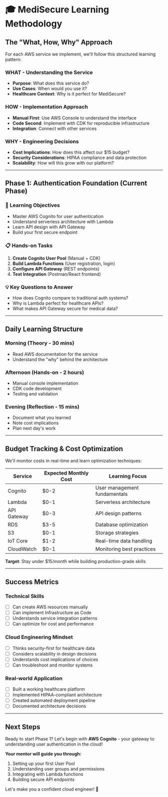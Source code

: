 # 🎓 MediSecure Learning Methodology

## **The "What, How, Why" Approach**

For each AWS service we implement, we'll follow this structured learning pattern:

### **WHAT** - Understanding the Service
- **Purpose**: What does this service do?
- **Use Cases**: When would you use it?
- **Healthcare Context**: Why is it perfect for MediSecure?

### **HOW** - Implementation Approach
- **Manual First**: Use AWS Console to understand the interface
- **Code Second**: Implement with CDK for reproducible infrastructure
- **Integration**: Connect with other services

### **WHY** - Engineering Decisions
- **Cost Implications**: How does this affect our $15 budget?
- **Security Considerations**: HIPAA compliance and data protection
- **Scalability**: How will this grow with our platform?

---

## **Phase 1: Authentication Foundation (Current Phase)**

### 🎯 **Learning Objectives**
- Master AWS Cognito for user authentication
- Understand serverless architecture with Lambda
- Learn API design with API Gateway
- Build your first secure endpoint

### 📋 **Hands-on Tasks**
1. **Create Cognito User Pool** (Manual + CDK)
2. **Build Lambda Functions** (User registration, login)
3. **Configure API Gateway** (REST endpoints)
4. **Test Integration** (Postman/React frontend)

### 💡 **Key Questions to Answer**
- How does Cognito compare to traditional auth systems?
- Why is Lambda perfect for healthcare APIs?
- What makes API Gateway secure for medical data?

---

## **Daily Learning Structure**

### **Morning (Theory - 30 mins)**
- Read AWS documentation for the service
- Understand the "why" behind the architecture

### **Afternoon (Hands-on - 2 hours)**
- Manual console implementation
- CDK code development
- Testing and validation

### **Evening (Reflection - 15 mins)**
- Document what you learned
- Note cost implications
- Plan next day's work

---

## **Budget Tracking & Cost Optimization**

We'll monitor costs in real-time and learn optimization techniques:

| Service | Expected Monthly Cost | Learning Focus |
|---------|---------------------|----------------|
| Cognito | $0-2 | User management fundamentals |
| Lambda | $0-1 | Serverless architecture |
| API Gateway | $0-3 | API design patterns |
| RDS | $3-5 | Database optimization |
| S3 | $0-1 | Storage strategies |
| IoT Core | $1-2 | Real-time data handling |
| CloudWatch | $0-1 | Monitoring best practices |

**Target**: Stay under $15/month while building production-grade skills

---

## **Success Metrics**

### **Technical Skills**
- [ ] Can create AWS resources manually
- [ ] Can implement Infrastructure as Code
- [ ] Understands service integration patterns
- [ ] Can optimize for cost and performance

### **Cloud Engineering Mindset**
- [ ] Thinks security-first for healthcare data
- [ ] Considers scalability in design decisions
- [ ] Understands cost implications of choices
- [ ] Can troubleshoot and monitor systems

### **Real-world Application**
- [ ] Built a working healthcare platform
- [ ] Implemented HIPAA-compliant architecture
- [ ] Created automated deployment pipeline
- [ ] Documented architecture decisions

---

## **Next Steps**

Ready to start Phase 1? Let's begin with **AWS Cognito** - your gateway to understanding user authentication in the cloud!

**Your mentor will guide you through:**
1. Setting up your first User Pool
2. Understanding user groups and permissions
3. Integrating with Lambda functions
4. Building secure API endpoints

Let's make you a confident cloud engineer! 🚀
